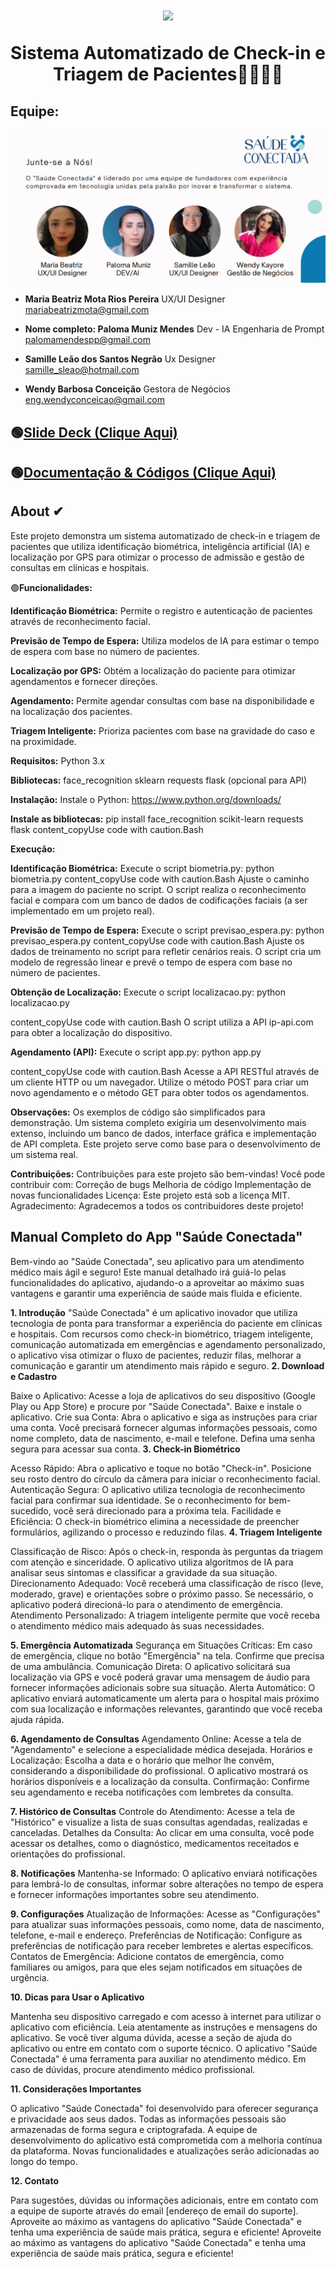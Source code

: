 <h1 align="center">
<img src="Saúde Conectada.png" >
<p>Sistema Automatizado de Check-in e Triagem de Pacientes👩‍⚕️👨‍⚕️</p>
</h1>

## Equipe:
<img src="./Equipe.png">


- **Maria Beatriz Mota Rios Pereira**
UX/UI Designer
mariabeatrizmota@gmail.com

- **Nome completo: Paloma Muniz Mendes**
Dev - IA Engenharia de Prompt
palomamendespp@gmail.com

- **Samille Leão dos Santos Negrão** 
Ux Designer
samille_sleao@hotmail.com

- **Wendy Barbosa Conceição**
Gestora de Negócios
eng.wendyconceicao@gmail.com

## 🟢[Slide Deck (Clique Aqui)](https://www.canva.com/design/DAGInn03a6E/-z5iJdVTPKdpRXXIZGbnSA/edit?utm_content=DAGInn03a6E&utm_campaign=designshare&utm_medium=link2&utm_source=sharebutton)

## 🟢[Documentação & Códigos (Clique Aqui)](https://docs.google.com/document/d/15MtYBp7sGZS8Ym6zl8YY1vqxWogQprvWmMsF-Tpo_FE/edit#heading=h.ppmdzeim78w9)


## About ✔
Este projeto demonstra um sistema automatizado de check-in e triagem de pacientes que utiliza identificação biométrica, inteligência artificial (IA) e localização por GPS para otimizar o processo de admissão e gestão de consultas em clínicas e hospitais.

🟢**Funcionalidades:**

**Identificação Biométrica:** Permite o registro e autenticação de pacientes através de reconhecimento facial.

**Previsão de Tempo de Espera:** Utiliza modelos de IA para estimar o tempo de espera com base no número de pacientes.

**Localização por GPS:** Obtém a localização do paciente para otimizar agendamentos e fornecer direções.

**Agendamento:** Permite agendar consultas com base na disponibilidade e na localização dos pacientes.

**Triagem Inteligente:** Prioriza pacientes com base na gravidade do caso e na proximidade.

**Requisitos:**
Python 3.x

**Bibliotecas:**
face_recognition
sklearn
requests
flask (opcional para API)

**Instalação:**
Instale o Python: https://www.python.org/downloads/

**Instale as bibliotecas:**
      pip install face_recognition scikit-learn requests flask
    content_copyUse code with caution.Bash

**Execução:**

**Identificação Biométrica:**
Execute o script biometria.py:
      python biometria.py
content_copyUse code with caution.Bash
Ajuste o caminho para a imagem do paciente no script.
O script realiza o reconhecimento facial e compara com um banco de dados de codificações faciais (a ser implementado em um projeto real).

**Previsão de Tempo de Espera:**
Execute o script previsao_espera.py:
      python previsao_espera.py
 content_copyUse code with caution.Bash
Ajuste os dados de treinamento no script para refletir cenários reais.
O script cria um modelo de regressão linear e prevê o tempo de espera com base no número de pacientes.

**Obtenção de Localização:**
Execute o script localizacao.py:
      python localizacao.py
   
 content_copyUse code with caution.Bash
O script utiliza a API ip-api.com para obter a localização do dispositivo.

**Agendamento (API):**
Execute o script app.py:
      python app.py
   
 content_copyUse code with caution.Bash
Acesse a API RESTful através de um cliente HTTP ou um navegador.
Utilize o método POST para criar um novo agendamento e o método GET para obter todos os agendamentos.

**Observações:**
Os exemplos de código são simplificados para demonstração.
Um sistema completo exigiria um desenvolvimento mais extenso, incluindo um banco de dados, interface gráfica e implementação de API completa.
Este projeto serve como base para o desenvolvimento de um sistema real.

**Contribuições:**
Contribuições para este projeto são bem-vindas! Você pode contribuir com:
Correção de bugs
Melhoria de código
Implementação de novas funcionalidades
Licença:
Este projeto está sob a licença MIT.
Agradecimento:
Agradecemos a todos os contribuidores deste projeto!

## Manual Completo do App "Saúde Conectada"


Bem-vindo ao "Saúde Conectada", seu aplicativo para um atendimento médico mais ágil e seguro!
Este manual detalhado irá guiá-lo pelas funcionalidades do aplicativo, ajudando-o a aproveitar ao máximo suas vantagens e garantir uma experiência de saúde mais fluida e eficiente.

**1. Introdução**
"Saúde Conectada" é um aplicativo inovador que utiliza tecnologia de ponta para transformar a experiência do paciente em clínicas e hospitais. Com recursos como check-in biométrico, triagem inteligente, comunicação automatizada em emergências e agendamento personalizado, o aplicativo visa otimizar o fluxo de pacientes, reduzir filas, melhorar a comunicação e garantir um atendimento mais rápido e seguro.
**2. Download e Cadastro**

Baixe o Aplicativo: Acesse a loja de aplicativos do seu dispositivo (Google Play ou App Store) e procure por "Saúde Conectada". Baixe e instale o aplicativo.
Crie sua Conta: Abra o aplicativo e siga as instruções para criar uma conta. Você precisará fornecer algumas informações pessoais, como nome completo, data de nascimento, e-mail e telefone. Defina uma senha segura para acessar sua conta.
**3. Check-in Biométrico**

Acesso Rápido: Abra o aplicativo e toque no botão "Check-in". Posicione seu rosto dentro do círculo da câmera para iniciar o reconhecimento facial.
Autenticação Segura: O aplicativo utiliza tecnologia de reconhecimento facial para confirmar sua identidade. Se o reconhecimento for bem-sucedido, você será direcionado para a próxima tela.
Facilidade e Eficiência: O check-in biométrico elimina a necessidade de preencher formulários, agilizando o processo e reduzindo filas.
**4. Triagem Inteligente**

Classificação de Risco: Após o check-in, responda às perguntas da triagem com atenção e sinceridade. O aplicativo utiliza algoritmos de IA para analisar seus sintomas e classificar a gravidade da sua situação.
Direcionamento Adequado: Você receberá uma classificação de risco (leve, moderado, grave) e orientações sobre o próximo passo. Se necessário, o aplicativo poderá direcioná-lo para o atendimento de emergência.
Atendimento Personalizado: A triagem inteligente permite que você receba o atendimento médico mais adequado às suas necessidades.

**5. Emergência Automatizada**
Segurança em Situações Críticas: Em caso de emergência, clique no botão "Emergência" na tela. Confirme que precisa de uma ambulância.
Comunicação Direta: O aplicativo solicitará sua localização via GPS e você poderá gravar uma mensagem de áudio para fornecer informações adicionais sobre sua situação.
Alerta Automático: O aplicativo enviará automaticamente um alerta para o hospital mais próximo com sua localização e informações relevantes, garantindo que você receba ajuda rápida.

**6. Agendamento de Consultas**
Agendamento Online: Acesse a tela de "Agendamento" e selecione a especialidade médica desejada.
Horários e Localização: Escolha a data e o horário que melhor lhe convêm, considerando a disponibilidade do profissional. O aplicativo mostrará os horários disponíveis e a localização da consulta.
Confirmação: Confirme seu agendamento e receba notificações com lembretes da consulta.

**7. Histórico de Consultas**
Controle do Atendimento: Acesse a tela de "Histórico" e visualize a lista de suas consultas agendadas, realizadas e canceladas.
Detalhes da Consulta: Ao clicar em uma consulta, você pode acessar os detalhes, como o diagnóstico, medicamentos receitados e orientações do profissional.

**8. Notificações**
Mantenha-se Informado: O aplicativo enviará notificações para lembrá-lo de consultas, informar sobre alterações no tempo de espera e fornecer informações importantes sobre seu atendimento.

**9. Configurações**
Atualização de Informações: Acesse as "Configurações" para atualizar suas informações pessoais, como nome, data de nascimento, telefone, e-mail e endereço.
Preferências de Notificação: Configure as preferências de notificação para receber lembretes e alertas específicos.
Contatos de Emergência: Adicione contatos de emergência, como familiares ou amigos, para que eles sejam notificados em situações de urgência.

**10. Dicas para Usar o Aplicativo**

Mantenha seu dispositivo carregado e com acesso à internet para utilizar o aplicativo com eficiência.
Leia atentamente as instruções e mensagens do aplicativo.
Se você tiver alguma dúvida, acesse a seção de ajuda do aplicativo ou entre em contato com o suporte técnico.
O aplicativo "Saúde Conectada" é uma ferramenta para auxiliar no atendimento médico. Em caso de dúvidas, procure atendimento médico profissional.

**11. Considerações Importantes**

O aplicativo "Saúde Conectada" foi desenvolvido para oferecer segurança e privacidade aos seus dados. Todas as informações pessoais são armazenadas de forma segura e criptografada.
A equipe de desenvolvimento do aplicativo está comprometida com a melhoria contínua da plataforma. Novas funcionalidades e atualizações serão adicionadas ao longo do tempo.

**12. Contato**

Para sugestões, dúvidas ou informações adicionais, entre em contato com a equipe de suporte através do email [endereço de email do suporte].
Aproveite ao máximo as vantagens do aplicativo "Saúde Conectada" e tenha uma experiência de saúde mais prática, segura e eficiente!
Aproveite ao máximo as vantagens do aplicativo "Saúde Conectada" e tenha uma experiência de saúde mais prática, segura e eficiente!


